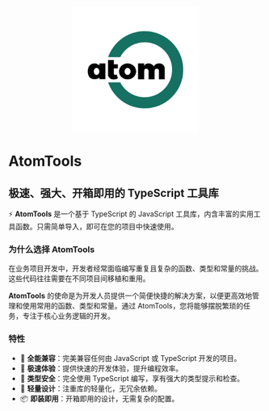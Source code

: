 <div style="text-align:center;width:100%;display:flex;align-items: center;justify-content: center;">
<img src="../public/image/logo.png" alt="logo_1" style="zoom:50%; width: 500px; height: 500px; " />
</div>

# AtomTools

## 极速、强大、开箱即用的 TypeScript 工具库

⚡️ **AtomTools** 是一个基于 TypeScript 的 JavaScript 工具库，内含丰富的实用工具函数。只需简单导入，即可在您的项目中快速使用。

### 为什么选择 AtomTools

在业务项目开发中，开发者经常面临编写重复且复杂的函数、类型和常量的挑战。这些代码往往需要在不同项目间移植和重用。

**AtomTools** 的使命是为开发人员提供一个简便快捷的解决方案，以便更高效地管理和使用常用的函数、类型和常量。通过 AtomTools，您将能够摆脱繁琐的任务，专注于核心业务逻辑的开发。

### 特性

- 🌈 **全能兼容**：完美兼容任何由 JavaScript 或 TypeScript 开发的项目。
- 🚀 **极速体验**：提供快速的开发体验，提升编程效率。
- 📠 **类型安全**：完全使用 TypeScript 编写，享有强大的类型提示和检查。
- 🍃 **轻量设计**：注重库的轻量化，无冗余依赖。
- 📦 **即装即用**：开箱即用的设计，无需复杂的配置。



